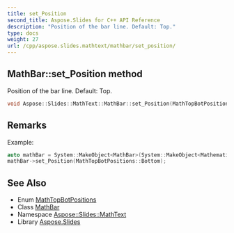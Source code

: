 ```yaml
---
title: set_Position
second_title: Aspose.Slides for C++ API Reference
description: "Position of the bar line. Default: Top."
type: docs
weight: 27
url: /cpp/aspose.slides.mathtext/mathbar/set_position/
---
```

## MathBar::set_Position method


Position of the bar line. Default: Top.

```cpp
void Aspose::Slides::MathText::MathBar::set_Position(MathTopBotPositions value) override
```

## Remarks


Example: 
```cpp
auto mathBar = System::MakeObject<MathBar>(System::MakeObject<MathematicalText>(u"x"));
mathBar->set_Position(MathTopBotPositions::Bottom);
```

## See Also

* Enum [MathTopBotPositions](../../mathtopbotpositions/)
* Class [MathBar](../)
* Namespace [Aspose::Slides::MathText](../../)
* Library [Aspose.Slides](../../../)
